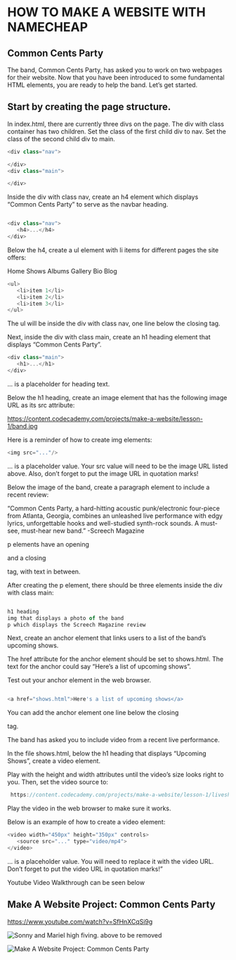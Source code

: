 HOW TO MAKE A WEBSITE WITH NAMECHEAP
=========================================

Common Cents Party
--------------------
The band, Common Cents Party, has asked you to work on two webpages for their website. Now that you have been introduced to some fundamental HTML elements, you are ready to help the band. Let’s get started.

Start by creating the page structure.
-------------------------------------

In index.html, there are currently three divs on the page. The div with class container has two children. Set the class of the first child div to nav. Set the class of the second child div to main.


```js
<div class="nav">

</div>
<div class="main">

</div>

```


Inside the div with class nav, create an h4 element which displays “Common Cents Party” to serve as the navbar heading.

```js

<div class="nav">
   <h4>...</h4>
</div>

```

Below the h4, create a ul element with li items for different pages the site offers:

Home
Shows
Albums
Gallery
Bio
Blog

```js
<ul>
   <li>item 1</li>
   <li>item 2</li>
   <li>item 3</li>
</ul>

```



The ul will be inside the div with class nav, one line below the closing </h4> tag.

Next, inside the div with class main, create an h1 heading element that displays “Common Cents Party”.

```js
<div class="main">
   <h1>...</h1>
</div>
```


... is a placeholder for heading text.

Below the h1 heading, create an image element that has the following image URL as its src attribute:

 https://content.codecademy.com/projects/make-a-website/lesson-1/band.jpg

Here is a reminder of how to create img elements:

```js
<img src="..."/>
```

... is a placeholder value. Your src value will need to be the image URL listed above. Also, don’t forget to put the image URL in quotation marks!

Below the image of the band, create a paragraph element to include a recent review:

“Common Cents Party, a hard-hitting acoustic punk/electronic four-piece from Atlanta, Georgia, combines an unleashed live performance with edgy lyrics, unforgettable hooks and well-studied synth-rock sounds. A must-see, must-hear new band.” -Screech Magazine

p elements have an opening <p> and a closing </p> tag, with text in between.

After creating the p element, there should be three elements inside the div with class main:

```js

h1 heading
img that displays a photo of the band
p which displays the Screech Magazine review

```

Next, create an anchor element that links users to a list of the band’s upcoming shows.

The href attribute for the anchor element should be set to shows.html. The text for the anchor could say “Here’s a list of upcoming shows”.

Test out your anchor element in the web browser.
```js

<a href="shows.html">Here's a list of upcoming shows</a>

```
You can add the anchor element one line below the closing </p> tag.


The band has asked you to include video from a recent live performance.

In the file shows.html, below the h1 heading that displays “Upcoming Shows”, create a video element.

Play with the height and width attributes until the video’s size looks right to you. Then, set the video source to:
```js
 https://content.codecademy.com/projects/make-a-website/lesson-1/liveshow.mp4 
```

Play the video in the web browser to make sure it works.


Below is an example of how to create a video element:
```js
<video width="450px" height="350px" controls>
   <source src="..." type="video/mp4">
</video>
```

... is a placeholder value. You will need to replace it with the video URL. Don’t forget to put the video URL in quotation marks!”


Youtube Video Walkthrough can be seen below


Make A Website Project: Common Cents Party
-------------------------------------------

https://www.youtube.com/watch?v=SfHnXCqSi9g


![Sonny and Mariel high fiving.](https://content.codecademy.com/courses/learn-cpp/community-challenge/highfive.gif)
above to be removed

![Make A Website Project: Common Cents Party](https://www.youtube.com/watch?v=SfHnXCqSi9g)





